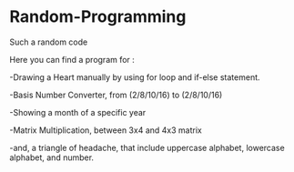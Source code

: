 # Random-Programming
Such a random code

Here you can find a program for :

-Drawing a Heart manually by using for loop and if-else statement.

-Basis Number Converter, from (2/8/10/16) to (2/8/10/16)

-Showing a month of a specific year

-Matrix Multiplication, between 3x4 and 4x3 matrix

-and, a triangle of headache, that include uppercase alphabet, lowercase alphabet, and number.
